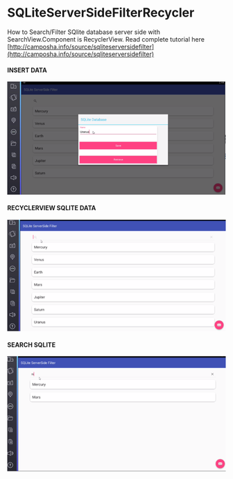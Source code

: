 # SQLiteServerSideFilterRecycler
How to Search/Filter SQlite database server side with SearchView.Component is RecyclerView. Read complete tutorial here [http://camposha.info/source/sqliteserversidefilter](http://camposha.info/source/sqliteserversidefilter)

#### INSERT DATA

![](/demos/InsertData.PNG)


#### RECYCLERVIEW SQLITE DATA

![](/demos/SQLiteDataRecyclerView.PNG)


#### SEARCH SQLITE

![](/demos/SearchSQLite.PNG)
